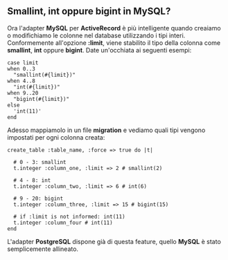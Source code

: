 ## Smallint, int oppure bigint in MySQL?

Ora l'adapter **MySQL** per **ActiveRecord** è più intelligente quando creaiamo o modifichiamo le colonne nel database utilizzando i tipi interi. Conformemente all'opzione  **:limit**, viene stabilito il tipo della colonna come **smallint**, **int** oppure **bigint**. Date un'occhiata ai seguenti esempi:

	case limit
	when 0..3
	  "smallint(#{limit})"
	when 4..8
	  "int(#{limit})"
	when 9..20
	  "bigint(#{limit})"
	else
	  'int(11)'
	end

Adesso mappiamolo in un file **migration** e vediamo quali tipi vengono impostati per ogni colonna creata:

	create_table :table_name, :force => true do |t|

	  # 0 - 3: smallint
	  t.integer :column_one, :limit => 2 # smallint(2)

	  # 4 - 8: int
	  t.integer :column_two, :limit => 6 # int(6)

	  # 9 - 20: bigint
	  t.integer :column_three, :limit => 15 # bigint(15)

	  # if :limit is not informed: int(11)
	  t.integer :column_four # int(11)
	end

L'adapter **PostgreSQL** dispone già di questa feature, quello **MySQL** è stato semplicemente allineato.
